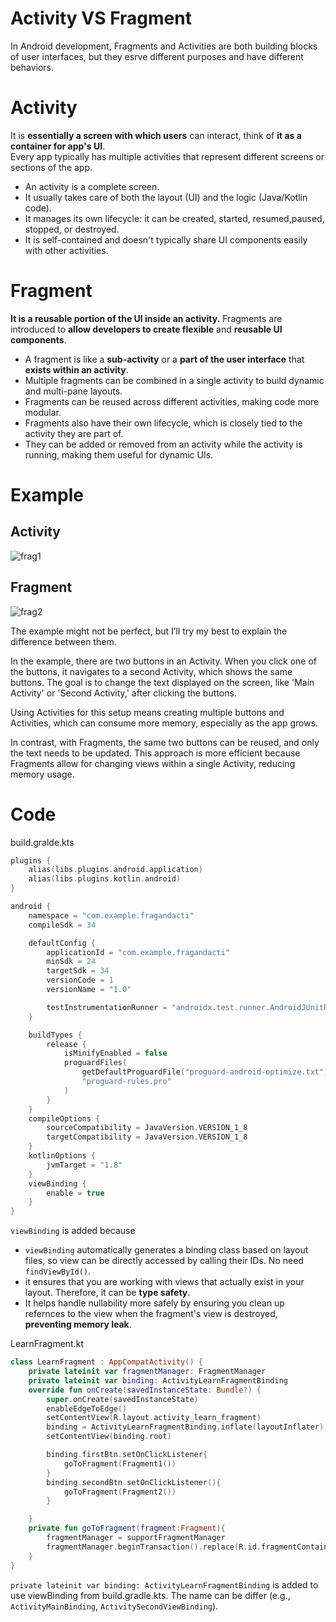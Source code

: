 # Activity VS Fragment
In Android development, Fragments and Activities are both building blocks of user interfaces, but they esrve different purposes and have different behaviors.

# Activity
 It is **essentially a screen with which users** can interact, think of **it as a container for app's UI**.  
 Every app typically has multiple activities that represent different screens or sections of the app.
- An activity is a complete screen.
- It usually takes care of both the layout (UI) and the logic (Java/Kotlin code).
- It manages its own lifecycle: it can be created, started, resumed,paused, stopped, or destroyed.
- It is self-contained and doesn't typically share UI components easily with other activities.

# Fragment
**It is a reusable portion of the UI inside an activity.** 
Fragments are introduced to **allow developers to create flexible** and **reusable UI components**.
- A fragment is like a **sub-activity** or a **part of the user interface** that **exists within an activity**.
- Multiple fragments can be combined in a single activity to build dynamic and multi-pane layouts.
- Fragments can be reused across different activities, making code more modular.
- Fragments also have their own lifecycle, which is closely tied to the activity they are part of.
- They can be added or removed from an activity while the activity is running, making them useful for dynamic UIs.

# Example
## Activity
![frag1](https://github.com/user-attachments/assets/7dd86113-f679-4021-8381-a1febc4000e6)

## Fragment
![frag2](https://github.com/user-attachments/assets/cd7dda19-a5b8-4367-94ff-2d0c32a68970)

The example might not be perfect, but I’ll try my best to explain the difference between them.  

In the example, there are two buttons in an Activity. When you click one of the buttons, it navigates to a second Activity, which shows the same buttons. The goal is to change the text displayed on the screen, like 'Main Activity' or 'Second Activity,' after clicking the buttons.  

Using Activities for this setup means creating multiple buttons and Activities, which can consume more memory, especially as the app grows.  

In contrast, with Fragments, the same two buttons can be reused, and only the text needs to be updated. This approach is more efficient because Fragments allow for changing views within a single Activity, reducing memory usage.  


# Code
build.gralde.kts
```kts
plugins {
    alias(libs.plugins.android.application)
    alias(libs.plugins.kotlin.android)
}

android {
    namespace = "com.example.fragandacti"
    compileSdk = 34

    defaultConfig {
        applicationId = "com.example.fragandacti"
        minSdk = 24
        targetSdk = 34
        versionCode = 1
        versionName = "1.0"

        testInstrumentationRunner = "androidx.test.runner.AndroidJUnitRunner"
    }

    buildTypes {
        release {
            isMinifyEnabled = false
            proguardFiles(
                getDefaultProguardFile("proguard-android-optimize.txt"),
                "proguard-rules.pro"
            )
        }
    }
    compileOptions {
        sourceCompatibility = JavaVersion.VERSION_1_8
        targetCompatibility = JavaVersion.VERSION_1_8
    }
    kotlinOptions {
        jvmTarget = "1.8"
    }
    viewBinding {
        enable = true
    }
}
```
`viewBinding` is added because
 - `viewBinding` automatically generates a binding class based on layout files, so view can be directly accessed by calling their IDs. No need `findViewById()`.
 - it ensures that you are working with views that actually exist in your layout. Therefore, it can be **type safety**.
 - It helps handle nullability more safely by ensuring you clean up refernces to the view when the fragment's view is destroyed, **preventing memory leak**.

LearnFragment.kt
```kt
class LearnFragment : AppCompatActivity() {
    private lateinit var fragmentManager: FragmentManager
    private lateinit var binding: ActivityLearnFragmentBinding
    override fun onCreate(savedInstanceState: Bundle?) {
        super.onCreate(savedInstanceState)
        enableEdgeToEdge()
        setContentView(R.layout.activity_learn_fragment)
        binding = ActivityLearnFragmentBinding.inflate(layoutInflater)
        setContentView(binding.root)

        binding.firstBtn.setOnClickListener{
            goToFragment(Fragment1())
        }
        binding.secondBtn.setOnClickListener(){
            goToFragment(Fragment2())
        }

    }
    private fun goToFragment(fragment:Fragment){
        fragmentManager = supportFragmentManager
        fragmentManager.beginTransaction().replace(R.id.fragmentContainer, fragment).commit()
    }
}
```
`private lateinit var binding: ActivityLearnFragmentBinding` is added to use viewBinding from build.gradle.kts. The name can be differ (e.g., `ActivityMainBinding`, `ActivitySecondViewBinding`).

